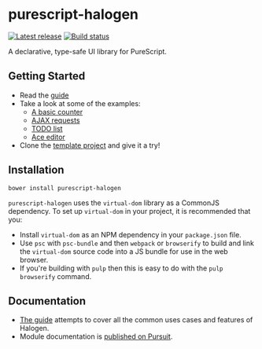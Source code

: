 # purescript-halogen

[![Latest release](http://img.shields.io/github/release/slamdata/purescript-halogen.svg)](https://github.com/slamdata/purescript-halogen/releases)
[![Build status](https://travis-ci.org/slamdata/purescript-halogen.svg?branch=master)](https://travis-ci.org/slamdata/purescript-halogen)

A declarative, type-safe UI library for PureScript.

## Getting Started

- Read the [guide](GUIDE.md)
- Take a look at some of the examples:
  - [A basic counter](examples/counter/)
  - [AJAX requests](examples/ajax/)
  - [TODO list](examples/todo/)
  - [Ace editor](examples/ace/)
- Clone the [template project](https://github.com/slamdata/purescript-halogen-template) and give it a try!

## Installation

```
bower install purescript-halogen
```

`purescript-halogen` uses the `virtual-dom` library as a CommonJS dependency. To set up `virtual-dom` in your project, it is recommended that you:

- Install `virtual-dom` as an NPM dependency in your `package.json` file.
- Use `psc` with `psc-bundle` and then `webpack` or `browserify` to build and link the `virtual-dom` source code into a JS bundle for use in the web browser.
- If you're building with `pulp` then this is easy to do with the `pulp browserify` command.

## Documentation

- [The guide](GUIDE.md) attempts to cover all the common uses cases and features of Halogen.
- Module documentation is [published on Pursuit](http://pursuit.purescript.org/packages/purescript-halogen).
